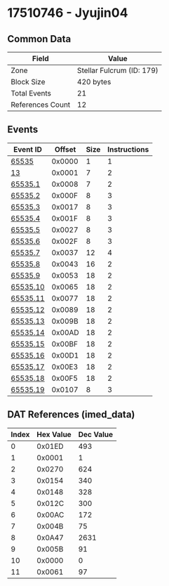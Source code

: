 # 17510746 - Jyujin04

## Common Data

| Field            | Value                     |
|------------------|---------------------------|
| Zone             | Stellar Fulcrum (ID: 179) |
| Block Size       | 420 bytes                 |
| Total Events     | 21                        |
| References Count | 12                        |

## Events

| Event ID                  | Offset   |   Size |   Instructions |
|---------------------------|----------|--------|----------------|
| [65535](./65535.md)       | 0x0000   |      1 |              1 |
| [13](./13.md)             | 0x0001   |      7 |              2 |
| [65535.1](./65535.1.md)   | 0x0008   |      7 |              2 |
| [65535.2](./65535.2.md)   | 0x000F   |      8 |              3 |
| [65535.3](./65535.3.md)   | 0x0017   |      8 |              3 |
| [65535.4](./65535.4.md)   | 0x001F   |      8 |              3 |
| [65535.5](./65535.5.md)   | 0x0027   |      8 |              3 |
| [65535.6](./65535.6.md)   | 0x002F   |      8 |              3 |
| [65535.7](./65535.7.md)   | 0x0037   |     12 |              4 |
| [65535.8](./65535.8.md)   | 0x0043   |     16 |              2 |
| [65535.9](./65535.9.md)   | 0x0053   |     18 |              2 |
| [65535.10](./65535.10.md) | 0x0065   |     18 |              2 |
| [65535.11](./65535.11.md) | 0x0077   |     18 |              2 |
| [65535.12](./65535.12.md) | 0x0089   |     18 |              2 |
| [65535.13](./65535.13.md) | 0x009B   |     18 |              2 |
| [65535.14](./65535.14.md) | 0x00AD   |     18 |              2 |
| [65535.15](./65535.15.md) | 0x00BF   |     18 |              2 |
| [65535.16](./65535.16.md) | 0x00D1   |     18 |              2 |
| [65535.17](./65535.17.md) | 0x00E3   |     18 |              2 |
| [65535.18](./65535.18.md) | 0x00F5   |     18 |              2 |
| [65535.19](./65535.19.md) | 0x0107   |      8 |              3 |

## DAT References (imed_data)

|   Index | Hex Value   |   Dec Value |
|---------|-------------|-------------|
|       0 | 0x01ED      |         493 |
|       1 | 0x0001      |           1 |
|       2 | 0x0270      |         624 |
|       3 | 0x0154      |         340 |
|       4 | 0x0148      |         328 |
|       5 | 0x012C      |         300 |
|       6 | 0x00AC      |         172 |
|       7 | 0x004B      |          75 |
|       8 | 0x0A47      |        2631 |
|       9 | 0x005B      |          91 |
|      10 | 0x0000      |           0 |
|      11 | 0x0061      |          97 |
